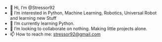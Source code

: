 - 👋 Hi, I’m @Stressor92
- 👀 I’m interested in Python, Machine Learning, Robotics, Universal Robot and learning new Stuff
- 🌱 I’m currently learning Python. 
- 💞️ I’m looking to collaborate on nothing. Making little projects alone. 
- 📫 How to reach me: stressor92@gmail.com

<!---
Stressor92/Stressor92 is a ✨ special ✨ repository because its `README.md` (this file) appears on your GitHub profile.
You can click the Preview link to take a look at your changes.
--->
